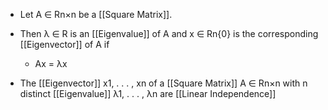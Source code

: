 - Let A ∈ Rn×n be a [[Square Matrix]]. 
- Then λ ∈ R is an [[Eigenvalue]] of A and x ∈ Rn\{0} is the corresponding [[Eigenvector]] of A if
	- Ax = λx

- The [[Eigenvector]] x1, . . . , xn of a [[Square Matrix]] A ∈ Rn×n with n distinct [[Eigenvalue]] λ1, . . . , λn are [[Linear Independence]]